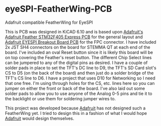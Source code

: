 # eyeSPI-FeatherWing-PCB
Adafruit compatible FeatherWing for EyeSPI

This is PCB was designed in KiCAD 6.10 and is based upon [Adafruit's](https://www.adafruit.com/) [Adafruit Feather STM32F405 Express PCB](https://github.com/adafruit/Adafruit-Feather-STM32F405-Express-PCB) for the general layout and [Adafruit EYESPI Breakout Board PCB](https://github.com/adafruit/Adafruit-EYESPI-PCB) for the FPC connector.  I have included 2x JST SH4 connectors on the board for STEMMA QT at each end of the board.  I've included an oval Reset button since it is likely this board will be on top covering the Feather's reset button.  The different Chip Select lines can be jumpered to any of the digital pins as desired.  I have a couple of solder pads in place to set the TFT's DC line to D9, the TFT's SD Card slot's CS to D5 (on the back of the board) and then just do a solder bridge of the TFT's CS line to D6.  I have a project that uses D10 for Networking so I need that one free.  I'm using through holes for the CS, etc. lines here so you can jumper on either the front or back of the board.  I've also laid out some solder pads to allow you to use anyone of the Analog 0-5 pins and tie it to the backlight or use them for soldering jumper wires to.

This project was developed because [Adafruit](https://www.adafruit.com/) has not designed such a FeatherWing yet.  I tried to design this in a fashion of what I would hope [Adafruit](https://www.adafruit.com/) would design themselves.
